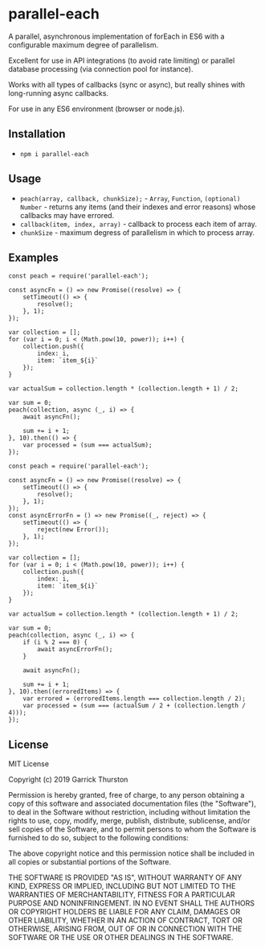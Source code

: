 # parallel-each
A parallel, asynchronous implementation of forEach in ES6 with a configurable maximum degree of parallelism.

Excellent for use in API integrations (to avoid rate limiting) or parallel database processing (via connection pool for instance).

Works with all types of callbacks (sync or async), but really shines with long-running async callbacks.

For use in any ES6 environment (browser or node.js).

## Installation
* `npm i parallel-each`

## Usage
* `peach(array, callback, chunkSize);` - `Array`, `Function`, `(optional) Number` - returns any items (and their indexes and error reasons) whose callbacks may have errored.
* `callback(item, index, array)` - callback to process each item of array.
* `chunkSize` - maximum degress of parallelism in which to process array.

## Examples
```
const peach = require('parallel-each');

const asyncFn = () => new Promise((resolve) => {
    setTimeout(() => {
        resolve();
    }, 1);
});

var collection = [];
for (var i = 0; i < (Math.pow(10, power)); i++) {
    collection.push({
        index: i,
        item: `item_${i}`
    });
}

var actualSum = collection.length * (collection.length + 1) / 2;

var sum = 0;
peach(collection, async (_, i) => {
    await asyncFn();

    sum += i + 1;
}, 10).then(() => {
    var processed = (sum === actualSum);
});
```

```
const peach = require('parallel-each');

const asyncFn = () => new Promise((resolve) => {
    setTimeout(() => {
        resolve();
    }, 1);
});
const asyncErrorFn = () => new Promise((_, reject) => {
    setTimeout(() => {
        reject(new Error());
    }, 1);
});

var collection = [];
for (var i = 0; i < (Math.pow(10, power)); i++) {
    collection.push({
        index: i,
        item: `item_${i}`
    });
}

var actualSum = collection.length * (collection.length + 1) / 2;

var sum = 0;
peach(collection, async (_, i) => {
    if (i % 2 === 0) {
        await asyncErrorFn();
    }

    await asyncFn();

    sum += i + 1;
}, 10).then((erroredItems) => {
    var errored = (erroredItems.length === collection.length / 2);
    var processed = (sum === (actualSum / 2 + (collection.length / 4)));
});
```

## License

MIT License

Copyright (c) 2019 Garrick Thurston

Permission is hereby granted, free of charge, to any person obtaining a copy
of this software and associated documentation files (the "Software"), to deal
in the Software without restriction, including without limitation the rights
to use, copy, modify, merge, publish, distribute, sublicense, and/or sell
copies of the Software, and to permit persons to whom the Software is
furnished to do so, subject to the following conditions:

The above copyright notice and this permission notice shall be included in all
copies or substantial portions of the Software.

THE SOFTWARE IS PROVIDED "AS IS", WITHOUT WARRANTY OF ANY KIND, EXPRESS OR
IMPLIED, INCLUDING BUT NOT LIMITED TO THE WARRANTIES OF MERCHANTABILITY,
FITNESS FOR A PARTICULAR PURPOSE AND NONINFRINGEMENT. IN NO EVENT SHALL THE
AUTHORS OR COPYRIGHT HOLDERS BE LIABLE FOR ANY CLAIM, DAMAGES OR OTHER
LIABILITY, WHETHER IN AN ACTION OF CONTRACT, TORT OR OTHERWISE, ARISING FROM,
OUT OF OR IN CONNECTION WITH THE SOFTWARE OR THE USE OR OTHER DEALINGS IN THE
SOFTWARE.
